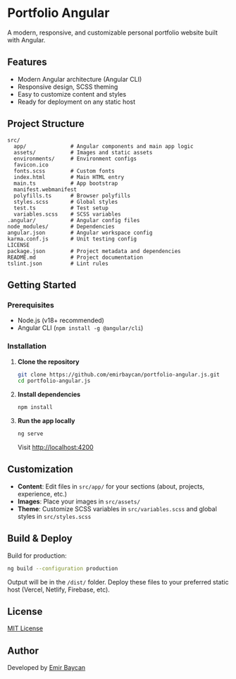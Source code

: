 # Portfolio Angular

A modern, responsive, and customizable personal portfolio website built with Angular.

## Features

* Modern Angular architecture (Angular CLI)
* Responsive design, SCSS theming
* Easy to customize content and styles
* Ready for deployment on any static host

## Project Structure

```
src/
  app/              # Angular components and main app logic
  assets/           # Images and static assets
  environments/     # Environment configs
  favicon.ico
  fonts.scss        # Custom fonts
  index.html        # Main HTML entry
  main.ts           # App bootstrap
  manifest.webmanifest
  polyfills.ts      # Browser polyfills
  styles.scss       # Global styles
  test.ts           # Test setup
  variables.scss    # SCSS variables
.angular/           # Angular config files
node_modules/       # Dependencies
angular.json        # Angular workspace config
karma.conf.js       # Unit testing config
LICENSE
package.json        # Project metadata and dependencies
README.md           # Project documentation
tslint.json         # Lint rules
```

## Getting Started

### Prerequisites

* Node.js (v18+ recommended)
* Angular CLI (`npm install -g @angular/cli`)

### Installation

1. **Clone the repository**

   ```bash
   git clone https://github.com/emirbaycan/portfolio-angular.js.git
   cd portfolio-angular.js
   ```

2. **Install dependencies**

   ```bash
   npm install
   ```

3. **Run the app locally**

   ```bash
   ng serve
   ```

   Visit [http://localhost:4200](http://localhost:4200)

## Customization

* **Content**: Edit files in `src/app/` for your sections (about, projects, experience, etc.)
* **Images**: Place your images in `src/assets/`
* **Theme**: Customize SCSS variables in `src/variables.scss` and global styles in `src/styles.scss`

## Build & Deploy

Build for production:

```bash
ng build --configuration production
```

Output will be in the `/dist/` folder. Deploy these files to your preferred static host (Vercel, Netlify, Firebase, etc).

## License

[MIT License](LICENSE)

## Author

Developed by [Emir Baycan](https://emirbaycan.com.tr/)
